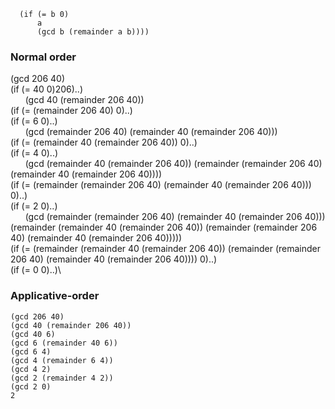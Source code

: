 ```(define (gcd a b)
  (if (= b 0)
      a
      (gcd b (remainder a b))))
```      

### Normal order

(gcd 206 40)\
(if (= 40 0)206)..)\
&nbsp;&nbsp;&nbsp;&nbsp;&nbsp;&nbsp;(gcd 40 (remainder 206 40))\
(if (= (remainder 206 40) 0)..)\
(if (= 6 0)..)\
&nbsp;&nbsp;&nbsp;&nbsp;&nbsp;&nbsp;(gcd (remainder 206 40) (remainder 40 (remainder 206 40)))\
(if (= (remainder 40 (remainder 206 40)) 0)..)\
(if (= 4 0)..)\
&nbsp;&nbsp;&nbsp;&nbsp;&nbsp;&nbsp;(gcd (remainder 40 (remainder 206 40)) (remainder (remainder 206 40) (remainder 40 (remainder 206 40))))\
(if (= (remainder (remainder 206 40) (remainder 40 (remainder 206 40))) 0)..)\
(if (= 2 0)..)\
&nbsp;&nbsp;&nbsp;&nbsp;&nbsp;&nbsp;(gcd (remainder (remainder 206 40) (remainder 40 (remainder 206 40))) (remainder (remainder 40 (remainder 206 40)) (remainder (remainder 206 40) (remainder 40 (remainder 206 40)))))\
(if (= (remainder (remainder 40 (remainder 206 40)) (remainder (remainder 206 40) (remainder 40 (remainder 206 40)))) 0)..)\
(if (= 0 0)..)\

### Applicative-order
```
(gcd 206 40)
(gcd 40 (remainder 206 40))
(gcd 40 6)
(gcd 6 (remainder 40 6))
(gcd 6 4)
(gcd 4 (remainder 6 4))
(gcd 4 2)
(gcd 2 (remainder 4 2))
(gcd 2 0)
2
```